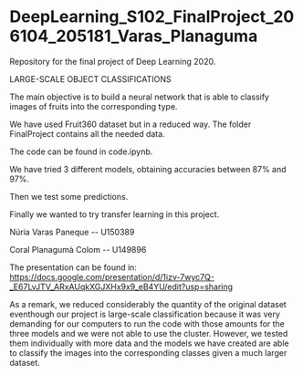# DeepLearning_S102_FinalProject_206104_205181_Varas_Planaguma
Repository for the final project of Deep Learning 2020.

LARGE-SCALE OBJECT CLASSIFICATIONS


The main objective is to build a neural network that is able to classify images of fruits into the corresponding type. 

We have used Fruit360 dataset but in a reduced way. The folder FinalProject contains all the needed data. 

The code can be found in code.ipynb.

We have tried 3 different models, obtaining accuracies between 87% and 97%.

Then we test some predictions.

Finally we wanted to try transfer learning in this project. 

Núria Varas Paneque -- U150389

Coral Planagumà Colom -- U149896

The presentation can be found in: https://docs.google.com/presentation/d/1izv-7wyc7Q-_E67LvJTV_ARxAUqkXGJXHx9x9_eB4YU/edit?usp=sharing

As a remark, we reduced considerably the quantity of the original dataset eventhough our project is large-scale classification because it was very demanding for our computers to run the code with those amounts for the three models and we were not able to use the cluster. However, we tested them individually with more data and the models we have created are able to classify the images into the corresponding  classes given a much larger dataset. 
